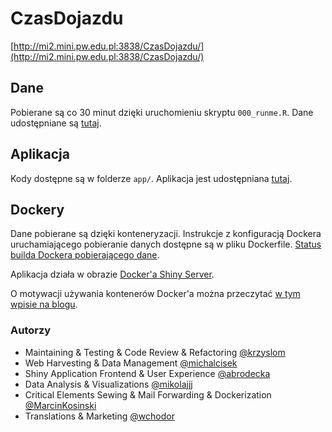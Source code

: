 # CzasDojazdu

[http://mi2.mini.pw.edu.pl:3838/CzasDojazdu/](http://mi2.mini.pw.edu.pl:3838/CzasDojazdu/)


## Dane

Pobierane są co 30 minut dzięki uruchomieniu skryptu `000_runme.R`.
Dane udostępniane są [tutaj](http://mi2.mini.pw.edu.pl:3838/CzasDojazdu/dane/).

## Aplikacja

Kody dostępne są w folderze `app/`. Aplikacja jest udostępniana [tutaj](http://mi2.mini.pw.edu.pl:3838/CzasDojazdu/app/).

## Dockery 

Dane pobierane są dzięki konteneryzacji. Instrukcje z konfiguracją Dockera uruchamiającego pobieranie danych 
dostępne są w pliku Dockerfile. [Status builda Dockera pobierającego dane](https://hub.docker.com/r/marcinkosinski/czasdojazdu/builds/bqh6esxcs32l6enaezq2vil/).

Aplikacja działa w obrazie [Docker'a Shiny Server](https://hub.docker.com/r/krzyslom/mi2-server/).

O motywacji używania kontenerów Docker'a można przeczytać [w tym wpisie na blogu](http://r-addict.com/2016/05/13/Docker-Motivation.html).


### Autorzy

- Maintaining & Testing & Code Review & Refactoring [@krzyslom](https://github.com/krzyslom)
- Web Harvesting & Data Management [@michalcisek](https://github.com/michalcisek)
- Shiny Application Frontend & User Experience [@abrodecka](https://github.com/abrodecka)
- Data Analysis & Visualizations [@mikolajjj](https://github.com/mikolajjj)
- Critical Elements Sewing & Mail Forwarding & Dockerization [@MarcinKosinski](https://github.com/MarcinKosinski)
- Translations & Marketing [@wchodor](https://github.com/wchodor)
